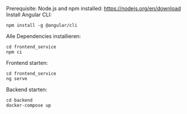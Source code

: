 Prerequisite:
Node.js and npm installed: https://nodejs.org/en/download
Install Angular CLI: 
```
npm install -g @angular/cli
```

Alle Dependencies installieren:
```
cd frontend_service
npm ci
```

Frontend starten:
```
cd frontend_service
ng serve
```

Backend starten:
```
cd backend
docker-compose up
 ```
